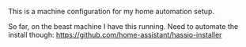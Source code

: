 This is a machine configuration for my home automation setup.

So far, on the beast machine I have this running. Need to automate the install
though:
https://github.com/home-assistant/hassio-installer
